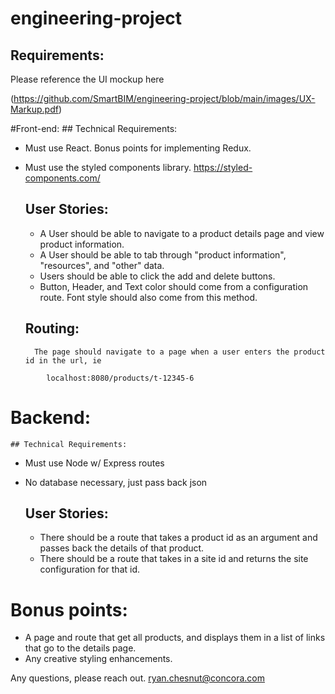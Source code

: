 # engineering-project

## Requirements: 

Please reference the UI mockup here 

(https://github.com/SmartBIM/engineering-project/blob/main/images/UX-Markup.pdf)

#Front-end: 
	## Technical Requirements: 
- Must use React. Bonus points for implementing Redux.
- Must use the styled components library. https://styled-components.com/


	## User Stories: 
	- A User should be able to navigate to a product details page and view product information.
	- A User should be able to tab through "product information", "resources", and "other" data. 
	- Users should be able to click the add and delete buttons.  
	- Button, Header, and Text color should come from a configuration route. Font style should also come from this method.

	## Routing: 
		The page should navigate to a page when a user enters the product id in the url, ie 
```
		localhost:8080/products/t-12345-6
```


# Backend: 
	## Technical Requirements: 
- Must use Node w/ Express routes
- No database necessary, just pass back json 


	## User Stories: 
	- There should be a route that takes a product id as an argument and passes back the details of that product. 
	- There should be a route that takes in a site id and returns the site configuration for that id. 



# Bonus points: 
- A page and route that get all products, and displays them in a list of links that go to the details page. 
- Any creative styling enhancements.  


Any questions, please reach out.
ryan.chesnut@concora.com

